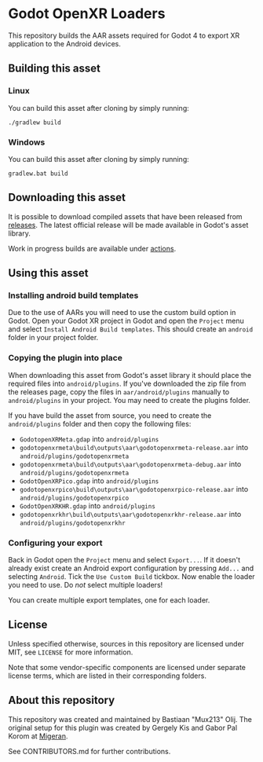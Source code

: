 # Godot OpenXR Loaders

This repository builds the AAR assets required for Godot 4 to export XR application to the Android devices.

## Building this asset

### Linux
You can build this asset after cloning by simply running:
```
./gradlew build
```

### Windows
You can build this asset after cloning by simply running:
```
gradlew.bat build
```

## Downloading this asset

It is possible to download compiled assets that have been released from [releases](https://github.com/GodotVR/godot_openxr_loaders/releases).
The latest official release will be made available in Godot's asset library.

Work in progress builds are available under [actions](https://github.com/GodotVR/godot_openxr_loaders/actions).

## Using this asset

### Installing android build templates

Due to the use of AARs you will need to use the custom build option in Godot.
Open your Godot XR project in Godot and open the `Project` menu and select `Install Android Build templates`.
This should create an `android` folder in your project folder.

### Copying the plugin into place

When downloading this asset from Godot's asset library it should place the required files into `android/plugins`.
If you've downloaded the zip file from the releases page, copy the files in `aar/android/plugins` manually to `android/plugins` in your project. You may need to create the plugins folder.

If you have build the asset from source, you need to create the `android/plugins` folder and then copy the following files:
- `GodotopenXRMeta.gdap` into `android/plugins`
- `godotopenxrmeta\build\outputs\aar\godotopenxrmeta-release.aar` into `android/plugins/godotopenxrmeta`
- `godotopenxrmeta\build\outputs\aar\godotopenxrmeta-debug.aar` into `android/plugins/godotopenxrmeta`
- `GodotOpenXRPico.gdap` into `android/plugins`
- `godotopenxrpico\build\outputs\aar\godotopenxrpico-release.aar` into `android/plugins/godotopenxrpico`
- `GodotOpenXRKHR.gdap` into `android/plugins`
- `godotopenxrkhr\build\outputs\aar\godotopenxrkhr-release.aar` into `android/plugins/godotopenxrkhr`

### Configuring your export

Back in Godot open the `Project` menu and select `Export...`.
If it doesn't already exist create an Android export configuration by pressing `Add...` and selecting `Android`.
Tick the `Use Custom Build` tickbox.
Now enable the loader you need to use. Do *not* select multiple loaders!

You can create multiple export templates, one for each loader.

## License

Unless specified otherwise, sources in this repository are licensed under MIT, see `LICENSE` for more information.

Note that some vendor-specific components are licensed under separate license terms, which are listed in their corresponding folders.

## About this repository

This repository was created and maintained by Bastiaan "Mux213" Olij. The original setup for this plugin was created by Gergely Kis and Gabor Pal Korom at [Migeran](https://migeran.com).

See CONTRIBUTORS.md for further contributions.
